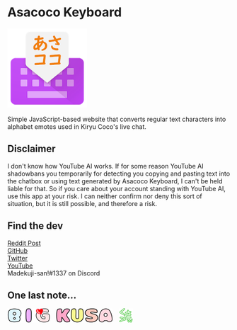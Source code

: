 # Asacoco Keyboard
![Asacoco Keyboard logo](img/guide/logo.png)

Simple JavaScript-based website that converts regular text characters into alphabet emotes used in Kiryu Coco's live chat.

## Disclaimer
I don't know how YouTube AI works. If for some reason YouTube AI shadowbans you temporarily for detecting you copying and pasting text into the chatbox or using text generated by Asacoco Keyboard, I can't be held liable for that. So if you care about your account standing with YouTube AI, use this app at your risk. I can neither confirm nor deny this sort of situation, but it is still possible, and therefore a risk.

## Find the dev
[Reddit Post](https://www.reddit.com/r/Hololive/comments/kcuqqp/i_made_a_tool_to_convert_plain_text_into_cocos/)    
[GitHub](https://github.com/Madekuji)  
[Twitter](https://twitter.com/Madekuji_san)  
[YouTube](https://www.youtube.com/channel/UCgS14jVN3a9Uy9KyNyzXQ8w)  
Madekuji-san!#1337 on Discord

## One last note...
![b](img/b.png)![i](img/i.png)![g](img/g.png)&emsp;![k](img/k.png)![u](img/u.png)![s](img/s.png)![a](img/a.png)&emsp;![kusa](img/kusaw.png)